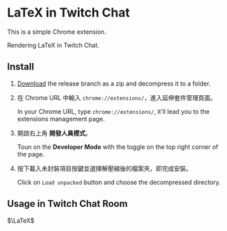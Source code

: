 # LaTeX in Twitch Chat

This is a simple Chrome extension.

Rendering LaTeX in Twitch Chat.

## Install

1. [Download](https://github.com/RintarouTW/LaTeX4TwitchChat/zipball/release) the release branch as a zip and decompress it to a folder.

2. 在 Chrome URL 中輸入 `chrome://extensions/`，進入延伸套件管理頁面。

   In your Chrome URL, type `chrome://extensions/`, it'll lead you to the extensions management page.
3. 開啟右上角 **開發人員模式**。

   Toun on the **Developer Mode** with the toggle on the top right corner of the page.
4. 按下載入未封裝項目按鍵並選擇解壓縮後的檔案夾，即完成安裝。

   Click on `Load unpacked`  button and choose the decompressed directory.

## Usage in Twitch Chat Room

$\LaTeX$

